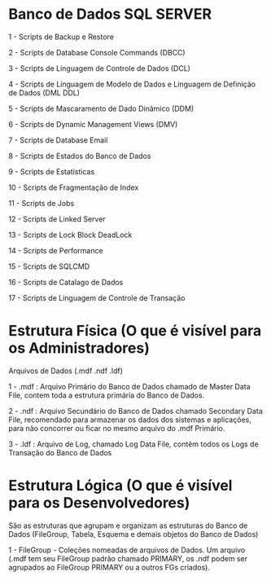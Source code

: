 # Banco de Dados SQL SERVER

1  - Scripts de Backup e Restore

2  - Scripts de Database Console Commands (DBCC)

3  - Scripts de Linguagem de Controle de Dados (DCL)

4  - Scripts de Linguagem de Modelo de Dados e Linguagem de Definição de Dados (DML DDL)

5  - Scripts de Mascaramento de Dado Dinâmico (DDM)

6  - Scripts de Dynamic Management Views (DMV)

7  - Scripts de Database Email

8  - Scripts de Estados do Banco de Dados

9  - Scripts de Estatísticas

10 - Scripts de Fragmentação de Index

11 - Scripts de Jobs

12 - Scripts de Linked Server

13 - Scripts de Lock Block DeadLock

14 - Scripts de Performance

15 - Scripts de SQLCMD

16 - Scripts de Catalago de Dados

17 - Scripts de Linguagem de Controle de Transação

# Estrutura Física (O que é visível para os Administradores)
Arquivos de Dados (.mdf .ndf .ldf)

1 - .mdf : Arquivo Primário do Banco de Dados chamado de Master Data File, contem toda a estrutura primária do Banco de Dados.

2 - .ndf : Arquivo Secundário do Banco de Dados chamado Secondary Data File, recomendado para armazenar os dados dos sistemas e aplicações, para não concorrer ou ficar no mesmo arquivo do .mdf Primário.

3 - .ldf : Arquivo de Log, chamado Log Data File, contêm todos os Logs de Transação do Banco de Dados

# Estrutura Lógica (O que é visível para os Desenvolvedores)
São as estruturas que agrupam e organizam as estruturas do Banco de Dados (FileGroup, Tabela, Esquema e demais objetos do Banco de Dados)

1 - FileGroup - Coleções nomeadas de arquivos de Dados. Um arquivo (.mdf tem seu FileGroup padrão chamado PRIMARY, os .ndf podem ser agrupados ao FileGroup PRIMARY ou a outros FGs criados).
